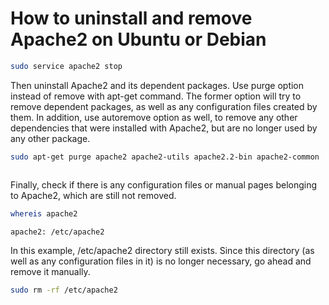 # How to uninstall and remove Apache2 on Ubuntu or Debian
```zsh
sudo service apache2 stop
```
Then uninstall Apache2 and its dependent packages. Use purge option instead of remove with apt-get command. The former option will try to remove dependent packages, as well as any configuration files created by them. In addition, use autoremove option as well, to remove any other dependencies that were installed with Apache2, but are no longer used by any other package.
```zsh
sudo apt-get purge apache2 apache2-utils apache2.2-bin apache2-common
```
```zshsudo apt-get autoremove
```
Finally, check if there is any configuration files or manual pages belonging to Apache2, which are still not removed.
```zsh
whereis apache2
```
<!-- Terminal output -->
```zsh
apache2: /etc/apache2
```
In this example, /etc/apache2 directory still exists. Since this directory (as well as any configuration files in it) is no longer necessary, go ahead and remove it manually.
```zsh
sudo rm -rf /etc/apache2
```